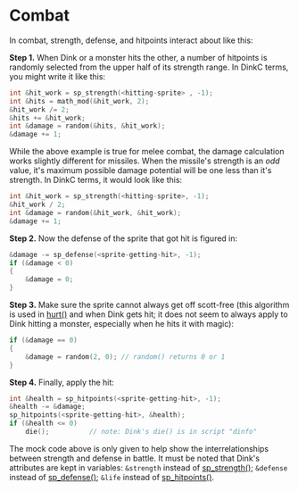 # Combat

In combat, strength, defense, and hitpoints interact about like this:

**Step 1.** When Dink or a monster hits the other, a number of hitpoints is randomly selected from the upper half of its strength range. In DinkC terms, you might write it like this:

```c
int &hit_work = sp_strength(<hitting-sprite> , -1);
int &hits = math_mod(&hit_work, 2);
&hit_work /= 2;
&hits += &hit_work;
int &damage = random(&hits, &hit_work);
&damage += 1;
```

While the above example is true for melee combat, the damage calculation works slightly different for missiles.
When the missile's strength is an *odd* value, it's maximum possible damage potential will be one less than it's strength. In DinkC terms, it would look like this:

```c
int &hit_work = sp_strength(<hitting-sprite>, -1);
&hit_work / 2;
int &damage = random(&hit_work, &hit_work);
&damage += 1;
```

**Step 2.** Now the defense of the sprite that got hit is figured in:

```c
&damage -= sp_defense(<sprite-getting-hit>, -1);
if (&damage < 0)
{
    &damage = 0;
}
```

**Step 3.** Make sure the sprite cannot always get off scott-free (this algorithm is used in [hurt()](../functions/hurt.md) and when Dink gets hit; it does not seem to always apply to Dink hitting a monster, especially when he hits it with magic):

```c
if (&damage == 0)
{
    &damage = random(2, 0); // random() returns 0 or 1
}
```

**Step 4.** Finally, apply the hit:

```c
int &health = sp_hitpoints(<sprite-getting-hit>, -1);
&health -= &damage; 
sp_hitpoints(<sprite-getting-hit>, &health);
if (&health <= 0)
    die();          // note: Dink's die() is in script "dinfo"
```

The mock code above is only given to help show the interrelationships between strength and defense in battle. It must be noted that Dink's attributes are kept in variables: `&strength` instead of [sp_strength()](../functions/sp-strength.md); `&defense` instead of [sp_defense()](../functions/sp-defense.md); `&life` instead of [sp_hitpoints()](../functions/sp-hitpoints.md).
